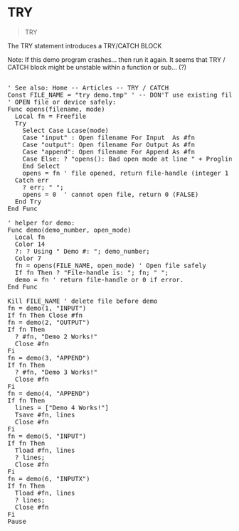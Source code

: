 # TRY

> TRY

The TRY statement introduces a TRY/CATCH BLOCK



Note:
If this demo program crashes... then run it again. It seems that TRY / CATCH block might be unstable within a function or sub... (?)
<pre>

' See also: Home -- Articles -- TRY / CATCH
Const FILE_NAME = "try demo.tmp" ' -- DON'T use existing file for demo.
' OPEN file or device safely:
Func opens(filename, mode)
  Local fn = Freefile
  Try
    Select Case Lcase(mode)
    Case "input" : Open filename For Input  As #fn
    Case "output": Open filename For Output As #fn
    Case "append": Open filename For Append As #fn
    Case Else: ? "opens(): Bad open mode at line " + Progline: Pause: Stop
    End Select
    opens = fn ' file opened, return file-handle (integer 1 to 256)
  Catch err
    ? err; " ";
    opens = 0  ' cannot open file, return 0 (FALSE)
  End Try
End Func

' helper for demo:
Func demo(demo_number, open_mode)
  Local fn
  Color 14
  ?: ? Using " Demo #: "; demo_number;
  Color 7
  fn = opens(FILE_NAME, open_mode) ' Open file safely
  If fn Then ? "File-handle is: "; fn; " ";
  demo = fn ' return file-handle or 0 if error.
End Func

Kill FILE_NAME ' delete file before demo
fn = demo(1, "INPUT")
If fn Then Close #fn
fn = demo(2, "OUTPUT")
If fn Then
  ? #fn, "Demo 2 Works!"
  Close #fn
Fi
fn = demo(3, "APPEND")
If fn Then
  ? #fn, "Demo 3 Works!"
  Close #fn
Fi
fn = demo(4, "APPEND")
If fn Then
  lines = ["Demo 4 Works!"]
  Tsave #fn, lines
  Close #fn
Fi
fn = demo(5, "INPUT")
If fn Then
  Tload #fn, lines
  ? lines;
  Close #fn
Fi
fn = demo(6, "INPUTX")
If fn Then
  Tload #fn, lines
  ? lines;
  Close #fn
Fi
Pause

</pre>

